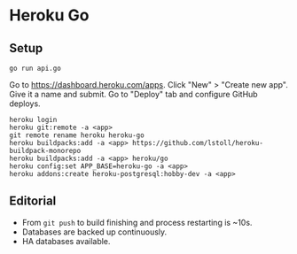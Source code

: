 # Heroku Go

## Setup

```
go run api.go
```

Go to <https://dashboard.heroku.com/apps>.
Click "New" > "Create new app".
Give it a name and submit.
Go to "Deploy" tab and configure GitHub deploys.

```
heroku login
heroku git:remote -a <app>
git remote rename heroku heroku-go
heroku buildpacks:add -a <app> https://github.com/lstoll/heroku-buildpack-monorepo
heroku buildpacks:add -a <app> heroku/go
heroku config:set APP_BASE=heroku-go -a <app>
heroku addons:create heroku-postgresql:hobby-dev -a <app>
```

## Editorial

* From `git push` to build finishing and process restarting is ~10s.
* Databases are backed up continuously.
* HA databases available.
